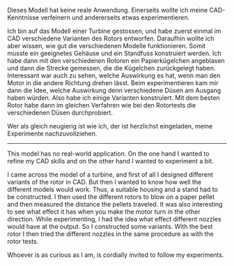Dieses Modell hat keine reale Anwendung. Einerseits wollte ich meine CAD-Kenntnisse verfeinern und andererseits etwas experimentieren.

Ich bin auf das Modell einer Turbine gestossen, und habe zuerst einmal im CAD verschiedene Varianten des Rotors entworfen. 
Daraufhin wollte ich aber wissen, wie gut die verschiedenen Modelle funktionieren. Somit musste ein geeignetes Gehäuse und ein Standfuss konstruiert werden.
Ich habe dann mit den verschiedenen Rotoren ein Papierkügelchen angeblasen und dann die Strecke gemessen, die die Kügelchen zurückgelegt haben. Interessant war auch zu sehen, welche Auswirkung es hat, wenn man den Motor in die andere Richtung drehen lässt.
Beim experimentieren kam mir dann die Idee, welche Auswirkung denn verschiedene Düsen am Ausgang haben würden. Also habe ich einige Varianten konstruiert.
Mit dem besten Rotor habe dann im gleichen Verfahren wie bei den Rotortests die verschiedenen Düsen durchprobiert.

Wer als gleich neugierig ist wie ich, der ist herzlichst eingeladen, meine Experimente nachzuvollziehen.

------------------------------------------------------------------------

This model has no real-world application. On the one hand I wanted to refine my CAD skills and on the other hand I wanted to experiment a bit.

I came across the model of a turbine, and first of all I designed different variants of the rotor in CAD. 
But then I wanted to know how well the different models would work. Thus, a suitable housing and a stand had to be constructed.
I then used the different rotors to blow on a paper pellet and then measured the distance the pellets traveled. It was also interesting to see what effect it has when you make the motor turn in the other direction.
While experimenting, I had the idea what effect different nozzles would have at the output. So I constructed some variants.
With the best rotor I then tried the different nozzles in the same procedure as with the rotor tests.

Whoever is as curious as I am, is cordially invited to follow my experiments.